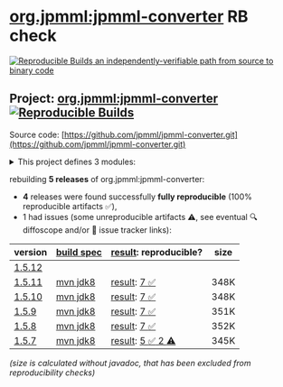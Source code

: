 [org.jpmml:jpmml-converter](https://central.sonatype.com/artifact/org.jpmml/jpmml-converter/versions) RB check
=======

[![Reproducible Builds](https://reproducible-builds.org/images/logos/rb.svg) an independently-verifiable path from source to binary code](https://reproducible-builds.org/)

## Project: [org.jpmml:jpmml-converter](https://central.sonatype.com/artifact/org.jpmml/jpmml-converter/versions) [![Reproducible Builds](https://img.shields.io/endpoint?url=https://raw.githubusercontent.com/jvm-repo-rebuild/reproducible-central/master/content/org/jpmml/jpmml-converter/badge.json)](https://github.com/jvm-repo-rebuild/reproducible-central/blob/master/content/org/jpmml/jpmml-converter/README.md)

Source code: [https://github.com/jpmml/jpmml-converter.git](https://github.com/jpmml/jpmml-converter.git)

<details><summary>This project defines 3 modules:</summary>

* [org.jpmml:jpmml-converter](https://central.sonatype.com/artifact/org.jpmml/jpmml-converter/overview)
* [org.jpmml:pmml-converter](https://central.sonatype.com/artifact/org.jpmml/pmml-converter/overview)
* [org.jpmml:pmml-converter-testing](https://central.sonatype.com/artifact/org.jpmml/pmml-converter-testing/overview)
</details>

rebuilding **5 releases** of org.jpmml:jpmml-converter:
- **4** releases were found successfully **fully reproducible** (100% reproducible artifacts :white_check_mark:),
- 1 had issues (some unreproducible artifacts :warning:, see eventual :mag: diffoscope and/or :memo: issue tracker links):

| version | [build spec](/BUILDSPEC.md) | [result](https://reproducible-builds.org/docs/jvm/): reproducible? | size |
| -- | --------- | ------ | -- |
| [1.5.12](https://central.sonatype.com/artifact/org.jpmml/jpmml-converter/1.5.12/pom) | | | |
| [1.5.11](https://central.sonatype.com/artifact/org.jpmml/jpmml-converter/1.5.11/pom) | [mvn jdk8](jpmml-converter-1.5.11.buildspec) | [result](jpmml-converter-1.5.11.buildinfo): [7 :white_check_mark: ](jpmml-converter-1.5.11.buildcompare) | 348K |
| [1.5.10](https://central.sonatype.com/artifact/org.jpmml/jpmml-converter/1.5.10/pom) | [mvn jdk8](jpmml-converter-1.5.10.buildspec) | [result](jpmml-converter-1.5.10.buildinfo): [7 :white_check_mark: ](jpmml-converter-1.5.10.buildcompare) | 348K |
| [1.5.9](https://central.sonatype.com/artifact/org.jpmml/jpmml-converter/1.5.9/pom) | [mvn jdk8](jpmml-converter-1.5.9.buildspec) | [result](jpmml-converter-1.5.9.buildinfo): [7 :white_check_mark: ](jpmml-converter-1.5.9.buildcompare) | 351K |
| [1.5.8](https://central.sonatype.com/artifact/org.jpmml/jpmml-converter/1.5.8/pom) | [mvn jdk8](jpmml-converter-1.5.8.buildspec) | [result](jpmml-converter-1.5.8.buildinfo): [7 :white_check_mark: ](jpmml-converter-1.5.8.buildcompare) | 352K |
| [1.5.7](https://central.sonatype.com/artifact/org.jpmml/jpmml-converter/1.5.7/pom) | [mvn jdk8](jpmml-converter-1.5.7.buildspec) | [result](jpmml-converter-1.5.7.buildinfo): [5 :white_check_mark:  2 :warning:](jpmml-converter-1.5.7.buildcompare) | 345K |

<i>(size is calculated without javadoc, that has been excluded from reproducibility checks)</i>
